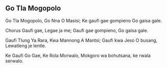 ## Go Tla Mogopolo

Go Tla Mogopolo, Go Nna O Masisi;
Ke gaufi gae gompieno Go gaisa gale.

Chorus
Gaufi gae, Legae ja me;
Gaufi gae gompieno, Go gaisa gale.

Gaufi Tlung Ya Rara, Kwa Mannong A Mantsi;
Gaufi kwa Jeso O busang, Lewatleng je lentle.

Ke Gaufi Go Gae, Ke Rola Morwalo,
Mokgoro wa bohutsana, ke rwala serwalo.

